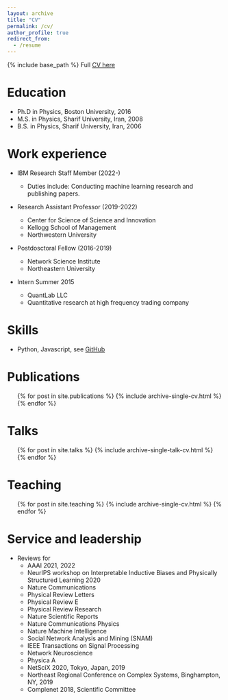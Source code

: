 ```yaml
---
layout: archive
title: "CV"
permalink: /cv/
author_profile: true
redirect_from:
  - /resume
---
```


{% include base_path %}
Full [CV here](https://github.com/nimadehmamy/files/CV_20221101_NDehmamy.pdf)  

Education
======
* Ph.D in Physics, Boston University, 2016
* M.S. in Physics, Sharif University, Iran, 2008
* B.S. in Physics, Sharif University, Iran, 2006

Work experience
======
* IBM Research Staff Member (2022-) 
  * Duties include: Conducting machine learning research and publishing papers. 

* Research Assistant Professor (2019-2022)
  * Center for Science of Science and Innovation
  * Kellogg School of Management
  * Northwestern University 

* Postdosctoral Fellow (2016-2019)
  * Network Science Institute
  * Northeastern University
 
* Intern Summer 2015 
  * QuantLab LLC
  * Quantitative research at high frequency trading company
  
Skills
======
* Python, Javascript, see [GitHub](https://github.com/nimadehmamy/) 

Publications
======
  <ul>{% for post in site.publications %}
    {% include archive-single-cv.html %}
  {% endfor %}</ul>
  
Talks
======
  <ul>{% for post in site.talks %}
    {% include archive-single-talk-cv.html %}
  {% endfor %}</ul>
  
Teaching
======
  <ul>{% for post in site.teaching %}
    {% include archive-single-cv.html %}
  {% endfor %}</ul>
  
Service and leadership
======
* Reviews for 
  * AAAI 2021, 2022
  * NeurIPS workshop on Interpretable Inductive Biases and Physically Structured Learning 2020
  * Nature Communications
  * Physical Review Letters
  * Physical Review E
  * Physical Review Research
  * Nature Scientific Reports
  * Nature Communications Physics
  * Nature Machine Intelligence
  * Social Network Analysis and Mining (SNAM)
  * IEEE Transactions on Signal Processing
  * Network Neuroscience
  * Physica A
  * NetSciX 2020, Tokyo, Japan, 2019
  * Northeast Regional Conference on Complex Systems, Binghampton, NY, 2019
  * Complenet 2018, Scientific Committee
